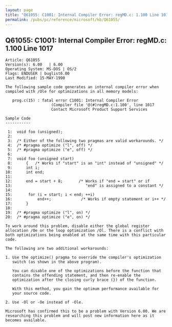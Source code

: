 ```yaml
---
layout: page
title: "Q61055: C1001: Internal Compiler Error: regMD.c: 1.100 Line 1017"
permalink: /pubs/pc/reference/microsoft/kb/Q61055/
---
```


## Q61055: C1001: Internal Compiler Error: regMD.c: 1.100 Line 1017

	Article: Q61055
	Version(s): 6.00   | 6.00
	Operating System: MS-DOS | OS/2
	Flags: ENDUSER | buglist6.00
	Last Modified: 15-MAY-1990
	
	The following sample code generates an internal compiler error when
	compiled with /Ole for optimizations in all memory models:
	
	   prog.c(15) : fatal error C1001: Internal Compiler Error
	                    (Compiler file '@(#)regMD.c:1.100', line 1017
	                    Contact Microsoft Product Support Services
	
	Sample Code
	-----------
	
	 1:  void foo (unsigned);
	 2:
	 3:  /* Either of the following two pragmas are valid workarounds. */
	 4:  /* #pragma optimize ("l", off) */
	 5:  /* #pragma optimize ("e", off) */
	 6:
	 7:  void foo (unsigned start)
	 8:      {   /* Works if "start" is an "int" instead of "unsigned" */
	 9:      int i;
	10:      int end;
	11:
	12:      end = start + 8;       /* Works if "end = start" or if
	13:                                "end" is assigned to a constant */
	14:
	15:       for (i = start; i < end; ++i)
	16:           end++;             /* Works if empty statement or i++ */
	17:      }
	18:
	19:  /* #pragma optimize ("l", on) */
	20:  /* #pragma optimize ("e", on) */
	
	To work around this problem, disable either the global register
	allocation /Oe or the loop optimization /Ol. There is a conflict with
	both optimizations being enabled at the same time with this particular
	code.
	
	The following are two additional workarounds:
	
	1. Use the optimize() pragma to override the compiler's optimization
	   switch (as shown in the above program).
	
	   You can disable one of the optimizations before the function that
	   contains the offending statement, and then re-enable the
	   optimization after the closing curly brace (}) of the function.
	
	   With this method, you gain the optimum performance available for
	   your source code.
	
	2. Use -Ol or -Oe instead of -Ole.
	
	Microsoft has confirmed this to be a problem with Version 6.00. We are
	researching this problem and will post new information here as it
	becomes available.
